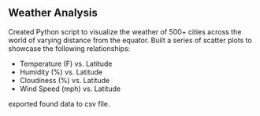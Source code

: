 
## Weather Analysis

Created Python script to visualize the weather of 500+ cities across the world of varying distance from the equator. Built a series of scatter plots to showcase the following relationships:

* Temperature (F) vs. Latitude
* Humidity (%) vs. Latitude
* Cloudiness (%) vs. Latitude
* Wind Speed (mph) vs. Latitude


exported found data to csv file.